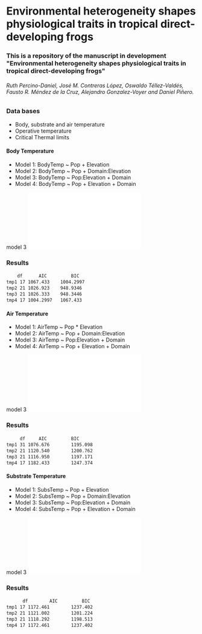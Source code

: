 # Environmental heterogeneity shapes physiological traits in tropical direct-developing frogs

### This is a repository of the manuscript in development "Environmental heterogeneity shapes physiological traits in tropical direct-developing frogs"

###### Ruth Percino-Daniel, José M. Contreras López, Oswaldo Téllez-Valdés, Fausto R. Méndez de la Cruz, Alejandro Gonzalez-Voyer and Daniel Piñero.


### Data bases
 * Body, substrate and air temperature
 * Operative temperature
 * Critical Thermal limits

 #### Body Temperature
  
* Model 1: BodyTemp ~ Pop + Elevation
* Model 2: BodyTemp ~ Pop + Domain:Elevation 
* Model 3: BodyTemp ~ Pop:Elevation + Domain 
* Model 4: BodyTemp ~ Pop + Elevation + Domain

model 3
![lm_tb_m3](lm_tb_m3.pdf)

 ### Results

```
	df		AIC			BIC
tmp1 17 1067.433 	1004.2997
tmp2 21 1026.923 	948.9346
tmp3 21 1026.333 	948.3446
tmp4 17 1004.2997	1067.433 
```

#### Air Temperature ####
* Model 1: AirTemp ~ Pop * Elevation
* Model 2: AirTemp ~ Pop + Domain:Elevation
* Model 3: AirTemp ~ Pop:Elevation + Domain
* Model 4: AirTemp ~ Pop + Elevation + Domain
 
 
 model 3
 ![lm_air_m3](lm_air_m3.pdf)
 
 ### Results
 
 
``` 
	 df		AIC			BIC
tmp1 31 1076.676		1195.098
tmp2 21 1120.540		1200.762
tmp3 21 1116.950		1197.171
tmp4 17 1182.433		1247.374
```
#### Substrate Temperature ####

* Model 1: SubsTemp ~ Pop + Elevation
* Model 2: SubsTemp ~ Pop + Domain:Elevation 
* Model 3: SubsTemp ~ Pop:Elevation + Domain 
* Model 4: SubsTemp ~ Pop + Elevation + Domain

model 3
![lm_substrate_m3](lm_substrate_m3.pdf)


 ### Results

```
	  df		AIC			BIC
tmp1 17 1172.461		1237.402
tmp2 21 1121.002		1201.224
tmp3 21 1118.292		1198.513
tmp4 17 1172.461		1237.402
```


